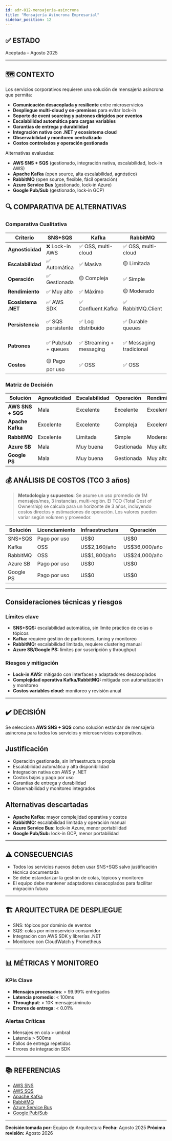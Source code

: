 ```yaml
---
id: adr-012-mensajeria-asincrona
title: "Mensajería Asíncrona Empresarial"
sidebar_position: 12
---
```


## ✅ ESTADO

Aceptada – Agosto 2025

---

## 🗺️ CONTEXTO

Los servicios corporativos requieren una solución de mensajería asíncrona que permita:

- **Comunicación desacoplada y resiliente** entre microservicios
- **Despliegue multi-cloud y on-premises** para evitar lock-in
- **Soporte de event sourcing y patrones dirigidos por eventos**
- **Escalabilidad automática para cargas variables**
- **Garantías de entrega y durabilidad**
- **Integración nativa con .NET y ecosistema cloud**
- **Observabilidad y monitoreo centralizado**
- **Costos controlados y operación gestionada**

Alternativas evaluadas:

- **AWS SNS + SQS** (gestionado, integración nativa, escalabilidad, lock-in AWS)
- **Apache Kafka** (open source, alta escalabilidad, agnóstico)
- **RabbitMQ** (open source, flexible, fácil operación)
- **Azure Service Bus** (gestionado, lock-in Azure)
- **Google Pub/Sub** (gestionado, lock-in GCP)

## 🔍 COMPARATIVA DE ALTERNATIVAS

### Comparativa Cualitativa

| Criterio              | SNS+SQS | Kafka | RabbitMQ | Azure SB | Google PS |
|----------------------|---------|-------|----------|----------|-----------|
| **Agnosticidad**     | ❌ Lock-in AWS | ✅ OSS, multi-cloud | ✅ OSS, multi-cloud | ❌ Lock-in Azure | ❌ Lock-in GCP |
| **Escalabilidad**    | ✅ Automática | ✅ Masiva | 🟡 Limitada | ✅ Muy buena | ✅ Muy buena |
| **Operación**        | ✅ Gestionada | 🟡 Compleja | ✅ Simple | ✅ Gestionada | ✅ Gestionada |
| **Rendimiento**      | ✅ Muy alto | ✅ Máximo | 🟡 Moderado | ✅ Muy alto | ✅ Muy alto |
| **Ecosistema .NET**  | ✅ AWS SDK | ✅ Confluent.Kafka | ✅ RabbitMQ.Client | ✅ Azure SDK | 🟡 Google SDK |
| **Persistencia**     | ✅ SQS persistente | ✅ Log distribuido | ✅ Durable queues | ✅ Persistencia nativa | ✅ Persistencia nativa |
| **Patrones**         | ✅ Pub/sub + queues | ✅ Streaming + messaging | ✅ Messaging tradicional | ✅ Messaging completo | ✅ Pub/sub puro |
| **Costos**           | 🟡 Pago por uso | ✅ OSS | ✅ OSS | 🟡 Pago por uso | 🟡 Pago por uso |

### Matriz de Decisión

| Solución         | Agnosticidad | Escalabilidad | Operación | Rendimiento | Recomendación         |
|------------------|--------------|--------------|-----------|-------------|-----------------------|
| **AWS SNS + SQS**| Mala         | Excelente    | Excelente | Excelente   | ✅ **Seleccionada**    |
| **Apache Kafka** | Excelente    | Excelente    | Compleja  | Excelente   | 🟡 Alternativa         |
| **RabbitMQ**     | Excelente    | Limitada     | Simple    | Moderado    | 🟡 Considerada         |
| **Azure SB**     | Mala         | Muy buena    | Gestionada| Muy alto    | ❌ Descartada          |
| **Google PS**    | Mala         | Muy buena    | Gestionada| Muy alto    | ❌ Descartada          |

## 💰 ANÁLISIS DE COSTOS (TCO 3 años)

> **Metodología y supuestos:** Se asume un uso promedio de 1M mensajes/mes, 3 instancias, multi-región. El TCO (Total Cost of Ownership) se calcula para un horizonte de 3 años, incluyendo costos directos y estimaciones de operación. Los valores pueden variar según volumen y proveedor.

| Solución         | Licenciamiento | Infraestructura | Operación      | TCO 3 años   |
|------------------|---------------|----------------|---------------|--------------|
| SNS+SQS          | Pago por uso  | US$0           | US$0          | US$1,080/año |
| Kafka            | OSS           | US$2,160/año   | US$36,000/año | US$114,480   |
| RabbitMQ         | OSS           | US$1,800/año   | US$24,000/año | US$77,400    |
| Azure SB         | Pago por uso  | US$0           | US$0          | US$1,440/año |
| Google PS        | Pago por uso  | US$0           | US$0          | US$1,200/año |

---

## Consideraciones técnicas y riesgos

### Límites clave

- **SNS+SQS:** escalabilidad automática, sin límite práctico de colas o tópicos
- **Kafka:** requiere gestión de particiones, tuning y monitoreo
- **RabbitMQ:** escalabilidad limitada, requiere clustering manual
- **Azure SB/Google PS:** límites por suscripción y throughput

### Riesgos y mitigación

- **Lock-in AWS:** mitigado con interfaces y adaptadores desacoplados
- **Complejidad operativa Kafka/RabbitMQ:** mitigada con automatización y monitoreo
- **Costos variables cloud:** monitoreo y revisión anual

---

## ✔️ DECISIÓN

Se selecciona **AWS SNS + SQS** como solución estándar de mensajería asíncrona para todos los servicios y microservicios corporativos.

## Justificación

- Operación gestionada, sin infraestructura propia
- Escalabilidad automática y alta disponibilidad
- Integración nativa con AWS y .NET
- Costos bajos y pago por uso
- Garantías de entrega y durabilidad
- Observabilidad y monitoreo integrados

## Alternativas descartadas

- **Apache Kafka:** mayor complejidad operativa y costos
- **RabbitMQ:** escalabilidad limitada y operación manual
- **Azure Service Bus:** lock-in Azure, menor portabilidad
- **Google Pub/Sub:** lock-in GCP, menor portabilidad

---

## ⚠️ CONSECUENCIAS

- Todos los servicios nuevos deben usar SNS+SQS salvo justificación técnica documentada
- Se debe estandarizar la gestión de colas, tópicos y monitoreo
- El equipo debe mantener adaptadores desacoplados para facilitar migración futura

---

## 🏗️ ARQUITECTURA DE DESPLIEGUE

- SNS: tópicos por dominio de eventos
- SQS: colas por microservicio consumidor
- Integración con AWS SDK y librerías .NET
- Monitoreo con CloudWatch y Prometheus

---

## 📊 MÉTRICAS Y MONITOREO

### KPIs Clave

- **Mensajes procesados**: > 99.99% entregados
- **Latencia promedio**: < 100ms
- **Throughput**: > 10K mensajes/minuto
- **Errores de entrega**: < 0.01%

### Alertas Críticas

- Mensajes en cola > umbral
- Latencia > 500ms
- Fallos de entrega repetidos
- Errores de integración SDK

---

## 📚 REFERENCIAS

- [AWS SNS](https://aws.amazon.com/sns/)
- [AWS SQS](https://aws.amazon.com/sqs/)
- [Apache Kafka](https://kafka.apache.org/)
- [RabbitMQ](https://www.rabbitmq.com/)
- [Azure Service Bus](https://azure.microsoft.com/en-us/services/service-bus/)
- [Google Pub/Sub](https://cloud.google.com/pubsub/)

---

**Decisión tomada por:** Equipo de Arquitectura
**Fecha:** Agosto 2025
**Próxima revisión:** Agosto 2026
